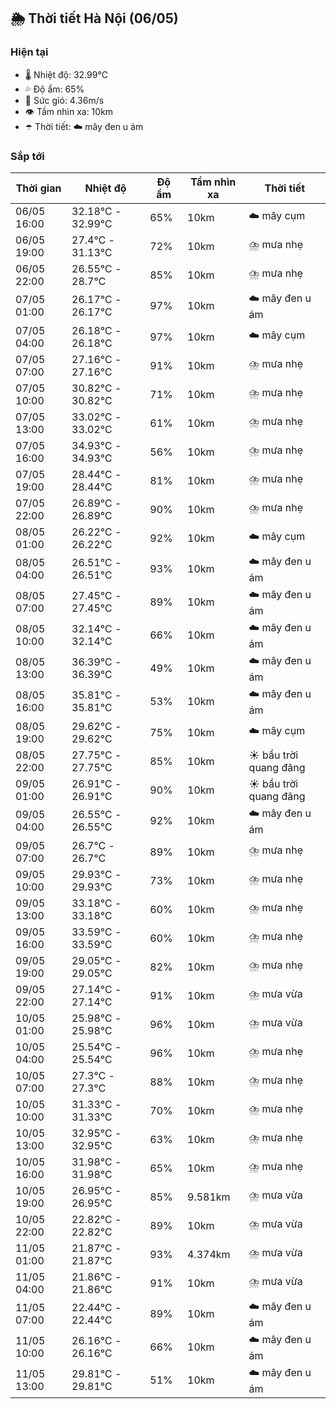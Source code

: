 ## 🌦️ Thời tiết Hà Nội (06/05)

### Hiện tại

- 🌡️ Nhiệt độ: 32.99℃
- 💦 Độ ẩm: 65%
- 💨 Sức gió: 4.36m/s
- 👁️ Tầm nhìn xa: 10km
- ☂️ Thời tiết: ☁️ mây đen u ám

### Sắp tới

| Thời gian | Nhiệt độ | Độ ẩm | Tầm nhìn xa | Thời tiết |
| --- | --- | --- | --- | --- |
| 06/05 16:00 | 32.18℃ - 32.99℃ | 65% | 10km | ☁️ mây cụm |
| 06/05 19:00 | 27.4℃ - 31.13℃ | 72% | 10km | ⛈️ mưa nhẹ |
| 06/05 22:00 | 26.55℃ - 28.7℃ | 85% | 10km | ⛈️ mưa nhẹ |
| 07/05 01:00 | 26.17℃ - 26.17℃ | 97% | 10km | ☁️ mây đen u ám |
| 07/05 04:00 | 26.18℃ - 26.18℃ | 97% | 10km | ☁️ mây cụm |
| 07/05 07:00 | 27.16℃ - 27.16℃ | 91% | 10km | ⛈️ mưa nhẹ |
| 07/05 10:00 | 30.82℃ - 30.82℃ | 71% | 10km | ⛈️ mưa nhẹ |
| 07/05 13:00 | 33.02℃ - 33.02℃ | 61% | 10km | ⛈️ mưa nhẹ |
| 07/05 16:00 | 34.93℃ - 34.93℃ | 56% | 10km | ⛈️ mưa nhẹ |
| 07/05 19:00 | 28.44℃ - 28.44℃ | 81% | 10km | ⛈️ mưa nhẹ |
| 07/05 22:00 | 26.89℃ - 26.89℃ | 90% | 10km | ⛈️ mưa nhẹ |
| 08/05 01:00 | 26.22℃ - 26.22℃ | 92% | 10km | ☁️ mây cụm |
| 08/05 04:00 | 26.51℃ - 26.51℃ | 93% | 10km | ☁️ mây đen u ám |
| 08/05 07:00 | 27.45℃ - 27.45℃ | 89% | 10km | ☁️ mây đen u ám |
| 08/05 10:00 | 32.14℃ - 32.14℃ | 66% | 10km | ☁️ mây đen u ám |
| 08/05 13:00 | 36.39℃ - 36.39℃ | 49% | 10km | ☁️ mây đen u ám |
| 08/05 16:00 | 35.81℃ - 35.81℃ | 53% | 10km | ☁️ mây đen u ám |
| 08/05 19:00 | 29.62℃ - 29.62℃ | 75% | 10km | ☁️ mây cụm |
| 08/05 22:00 | 27.75℃ - 27.75℃ | 85% | 10km | ☀️ bầu trời quang đãng |
| 09/05 01:00 | 26.91℃ - 26.91℃ | 90% | 10km | ☀️ bầu trời quang đãng |
| 09/05 04:00 | 26.55℃ - 26.55℃ | 92% | 10km | ☁️ mây đen u ám |
| 09/05 07:00 | 26.7℃ - 26.7℃ | 89% | 10km | ⛈️ mưa nhẹ |
| 09/05 10:00 | 29.93℃ - 29.93℃ | 73% | 10km | ⛈️ mưa nhẹ |
| 09/05 13:00 | 33.18℃ - 33.18℃ | 60% | 10km | ⛈️ mưa nhẹ |
| 09/05 16:00 | 33.59℃ - 33.59℃ | 60% | 10km | ⛈️ mưa nhẹ |
| 09/05 19:00 | 29.05℃ - 29.05℃ | 82% | 10km | ⛈️ mưa nhẹ |
| 09/05 22:00 | 27.14℃ - 27.14℃ | 91% | 10km | ⛈️ mưa vừa |
| 10/05 01:00 | 25.98℃ - 25.98℃ | 96% | 10km | ⛈️ mưa vừa |
| 10/05 04:00 | 25.54℃ - 25.54℃ | 96% | 10km | ⛈️ mưa nhẹ |
| 10/05 07:00 | 27.3℃ - 27.3℃ | 88% | 10km | ⛈️ mưa nhẹ |
| 10/05 10:00 | 31.33℃ - 31.33℃ | 70% | 10km | ⛈️ mưa nhẹ |
| 10/05 13:00 | 32.95℃ - 32.95℃ | 63% | 10km | ⛈️ mưa nhẹ |
| 10/05 16:00 | 31.98℃ - 31.98℃ | 65% | 10km | ⛈️ mưa nhẹ |
| 10/05 19:00 | 26.95℃ - 26.95℃ | 85% | 9.581km | ⛈️ mưa vừa |
| 10/05 22:00 | 22.82℃ - 22.82℃ | 89% | 10km | ⛈️ mưa vừa |
| 11/05 01:00 | 21.87℃ - 21.87℃ | 93% | 4.374km | ⛈️ mưa vừa |
| 11/05 04:00 | 21.86℃ - 21.86℃ | 91% | 10km | ⛈️ mưa vừa |
| 11/05 07:00 | 22.44℃ - 22.44℃ | 89% | 10km | ☁️ mây đen u ám |
| 11/05 10:00 | 26.16℃ - 26.16℃ | 66% | 10km | ☁️ mây đen u ám |
| 11/05 13:00 | 29.81℃ - 29.81℃ | 51% | 10km | ☁️ mây đen u ám |
